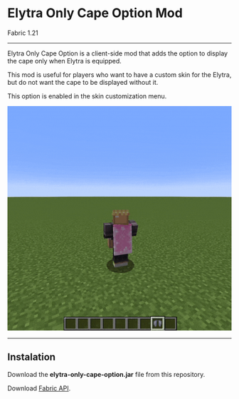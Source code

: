 # Elytra Only Cape Option Mod
Fabric 1.21
***
Elytra Only Cape Option is a client-side mod that adds the option to
display the cape only when Elytra is equipped.

This mod is useful for players who want to have a custom skin for the Elytra,
but do not want the cape to be displayed without it.

This option is enabled in the skin customization menu.

![AltText](demo.gif)

***
## Instalation

Download the **elytra-only-cape-option.jar** file from this repository.

Download [Fabric API](https://modrinth.com/mod/fabric-api).





